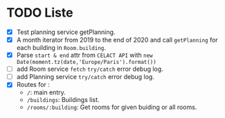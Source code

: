 # TODO Liste

- [x] Test planning service getPlanning.
- [x] A month iterator from 2019 to the end of 2020 and call `getPlanning` for each building in `Room.building`.
- [x] Parse `start & end` attr from `CELACT API` with `new Date(moment.tz(date,'Europe/Paris').format())`
- [ ] add Room service `fetch` `try/catch` error debug log.
- [ ] add Planning service `try/catch` error debug log.
- [x] Routes for :
  - `/`: main entry.
  - `/buildings`: Buildings list.
  - `/rooms/:building`: Get rooms for given buiding or all rooms.